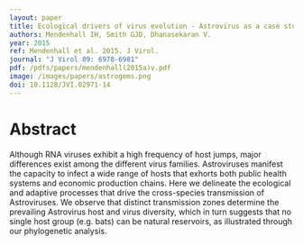 ```yaml
---
layout: paper
title: Ecological drivers of virus evolution - Astrovirus as a case study.
authors: Mendenhall IH, Smith GJD, Dhanasekaran V.
year: 2015
ref: Mendenhall et al. 2015. J Virol.
journal: "J Virol 89: 6978-6981"
pdf: /pdfs/papers/mendenhall(2015a)v.pdf
image: /images/papers/astrogems.png
doi: 10.1128/JVI.02971-14
---
```


# Abstract

Although RNA viruses exhibit a high frequency of host jumps, major differences exist among the different virus families. Astroviruses manifest the capacity to infect a wide range of hosts that exhorts both public health systems and economic production chains. Here we delineate the ecological and adaptive processes that drive the cross-species transmission of Astroviruses. We observe that distinct transmission zones determine the prevailing Astrovirus host and virus diversity, which in turn suggests that no single host group (e.g. bats) can be natural reservoirs, as illustrated through our phylogenetic analysis.
